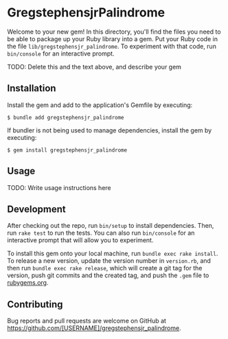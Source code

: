 # GregstephensjrPalindrome

Welcome to your new gem! In this directory, you'll find the files you need to be able to package up your Ruby library into a gem. Put your Ruby code in the file `lib/gregstephensjr_palindrome`. To experiment with that code, run `bin/console` for an interactive prompt.

TODO: Delete this and the text above, and describe your gem

## Installation

Install the gem and add to the application's Gemfile by executing:

    $ bundle add gregstephensjr_palindrome

If bundler is not being used to manage dependencies, install the gem by executing:

    $ gem install gregstephensjr_palindrome

## Usage

TODO: Write usage instructions here

## Development

After checking out the repo, run `bin/setup` to install dependencies. Then, run `rake test` to run the tests. You can also run `bin/console` for an interactive prompt that will allow you to experiment.

To install this gem onto your local machine, run `bundle exec rake install`. To release a new version, update the version number in `version.rb`, and then run `bundle exec rake release`, which will create a git tag for the version, push git commits and the created tag, and push the `.gem` file to [rubygems.org](https://rubygems.org).

## Contributing

Bug reports and pull requests are welcome on GitHub at https://github.com/[USERNAME]/gregstephensjr_palindrome.
